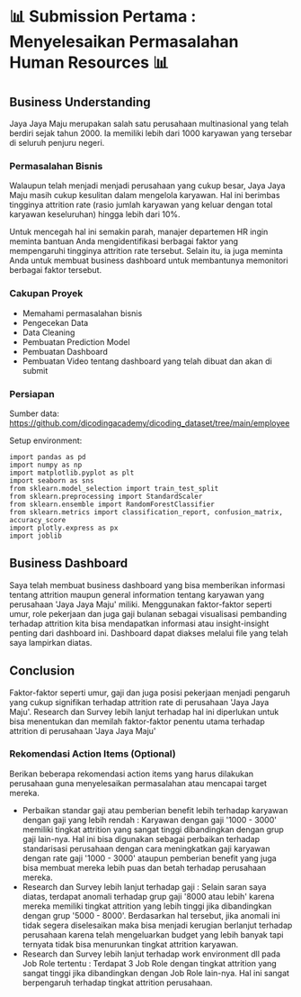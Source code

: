 # 📊 Submission Pertama : Menyelesaikan Permasalahan Human Resources 📊

## Business Understanding

Jaya Jaya Maju merupakan salah satu perusahaan multinasional yang telah berdiri sejak tahun 2000. Ia memiliki lebih dari 1000 karyawan yang tersebar di seluruh penjuru negeri. 

### Permasalahan Bisnis

Walaupun telah menjadi menjadi perusahaan yang cukup besar, Jaya Jaya Maju masih cukup kesulitan dalam mengelola karyawan. Hal ini berimbas tingginya attrition rate (rasio jumlah karyawan yang keluar dengan total karyawan keseluruhan) hingga lebih dari 10%.

Untuk mencegah hal ini semakin parah, manajer departemen HR ingin meminta bantuan Anda mengidentifikasi berbagai faktor yang mempengaruhi tingginya attrition rate tersebut. Selain itu, ia juga meminta Anda untuk membuat business dashboard untuk membantunya memonitori berbagai faktor tersebut.

### Cakupan Proyek

- Memahami permasalahan bisnis
- Pengecekan Data
- Data Cleaning
- Pembuatan Prediction Model
- Pembuatan Dashboard
- Pembuatan Video tentang dashboard yang telah dibuat dan akan di submit 

### Persiapan

Sumber data: https://github.com/dicodingacademy/dicoding_dataset/tree/main/employee

Setup environment:

```
import pandas as pd
import numpy as np
import matplotlib.pyplot as plt
import seaborn as sns
from sklearn.model_selection import train_test_split
from sklearn.preprocessing import StandardScaler
from sklearn.ensemble import RandomForestClassifier
from sklearn.metrics import classification_report, confusion_matrix, accuracy_score
import plotly.express as px
import joblib
```

## Business Dashboard

Saya telah membuat business dashboard yang bisa memberikan informasi tentang attrition maupun general information tentang karyawan yang perusahaan 'Jaya Jaya Maju' miliki. Menggunakan faktor-faktor seperti umur, role pekerjaan dan juga gaji bulanan sebagai visualisasi pembanding terhadap attrition kita bisa mendapatkan informasi atau insight-insight penting dari dashboard ini. Dashboard dapat diakses melalui file yang telah saya lampirkan diatas.

## Conclusion

Faktor-faktor seperti umur, gaji dan juga posisi pekerjaan menjadi pengaruh yang cukup signifikan terhadap attrition rate di perusahaan 'Jaya Jaya Maju'. Research dan Survey lebih lanjut terhadap hal ini diperlukan untuk bisa menentukan dan memilah faktor-faktor penentu utama terhadap attrition di perusahaan 'Jaya Jaya Maju'

### Rekomendasi Action Items (Optional)

Berikan beberapa rekomendasi action items yang harus dilakukan perusahaan guna menyelesaikan permasalahan atau mencapai target mereka.

- Perbaikan standar gaji atau pemberian benefit lebih terhadap karyawan dengan gaji yang lebih rendah : Karyawan dengan gaji '1000 - 3000' memiliki tingkat attrition yang sangat tinggi dibandingkan dengan grup gaji lain-nya. Hal ini bisa digunakan sebagai perbaikan terhadap standarisasi perusahaan dengan cara meningkatkan gaji karyawan dengan rate gaji '1000 - 3000' ataupun pemberian benefit yang juga bisa membuat mereka lebih puas dan betah terhadap perusahaan mereka.
- Research dan Survey lebih lanjut terhadap gaji : Selain saran saya diatas, terdapat anomali terhadap grup gaji '8000 atau lebih' karena mereka memiliki tingkat attrition yang lebih tinggi jika dibandingkan dengan grup '5000 - 8000'. Berdasarkan hal tersebut, jika anomali ini tidak segera diselesaikan maka bisa menjadi kerugian berlanjut terhadap perusahaan karena telah mengeluarkan budget yang lebih banyak tapi ternyata tidak bisa menurunkan tingkat attrition karyawan.
- Research dan Survey lebih lanjut terhadap work environment dll pada Job Role tertentu : Terdapat 3 Job Role dengan tingkat attrition yang sangat tinggi jika dibandingkan dengan Job Role lain-nya. Hal ini sangat berpengaruh terhadap tingkat attrition perusahaan.
